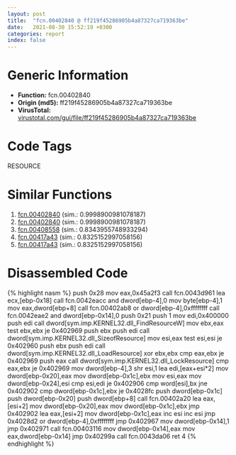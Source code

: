 ```yaml
---
layout: post
title:  "fcn.00402840 @ ff219f45286905b4a87327ca719363be"
date:   2021-08-30 15:52:19 +0300
categories: report
index: false
---
```


# Generic Information
- **Function:** fcn.00402840
- **Origin (md5):** ff219f45286905b4a87327ca719363be
- **VirusTotal:** [virustotal.com/gui/file/ff219f45286905b4a87327ca719363be][virustotal_ref]

# Code Tags
<span class="tag" id="RESOURCE">RESOURCE</span>


# Similar Functions

1. [fcn.00402840][similar_1_ref] (sim.: 0.9998900981078187)
2. [fcn.00402840][similar_2_ref] (sim.: 0.9998900981078187)
3. [fcn.00408558][similar_3_ref] (sim.: 0.8343955748933294)
4. [fcn.00417a43][similar_4_ref] (sim.: 0.8325152997058156)
5. [fcn.00417a43][similar_5_ref] (sim.: 0.8325152997058156)


# Disassembled Code

{% highlight nasm %}
push 0x28
mov eax,0x45a2f3
call fcn.0043d961
lea ecx,[ebp-0x18]
call fcn.0042eacc
and dword[ebp-4],0
mov byte[ebp-4],1
mov eax,dword[ebp+8]
call fcn.00402ab8
or dword[ebp-4],0xffffffff
call fcn.0042eae2
and dword[ebp-0x14],0
push 0x21
push 1
mov edi,0x400000
push edi
call dword[sym.imp.KERNEL32.dll_FindResourceW]
mov ebx,eax
test ebx,ebx
je 0x402969
push ebx
push edi
call dword[sym.imp.KERNEL32.dll_SizeofResource]
mov esi,eax
test esi,esi
je 0x402960
push ebx
push edi
call dword[sym.imp.KERNEL32.dll_LoadResource]
xor ebx,ebx
cmp eax,ebx
je 0x402969
push eax
call dword[sym.imp.KERNEL32.dll_LockResource]
cmp eax,ebx
je 0x402969
mov dword[ebp-4],3
shr esi,1
lea edi,[eax+esi*2]
mov dword[ebp-0x20],eax
mov dword[ebp-0x1c],ebx
mov esi,eax
mov dword[ebp-0x24],esi
cmp esi,edi
je 0x402906
cmp word[esi],bx
jne 0x402902
cmp dword[ebp-0x1c],ebx
je 0x4028fc
push dword[ebp-0x1c]
push dword[ebp-0x20]
push dword[ebp+8]
call fcn.00402a20
lea eax,[esi+2]
mov dword[ebp-0x20],eax
mov dword[ebp-0x1c],ebx
jmp 0x402902
lea eax,[esi+2]
mov dword[ebp-0x1c],eax
inc esi
inc esi
jmp 0x4028d2
or dword[ebp-4],0xffffffff
jmp 0x402967
mov dword[ebp-0x14],1
jmp 0x402971
call fcn.00403116
mov dword[ebp-0x14],eax
mov eax,dword[ebp-0x14]
jmp 0x40299a
call fcn.0043da06
ret 4
{% endhighlight %}


[similar_1_ref]: /report/fcn.00402840@44e1ffcf4e71f4505c09d520fd75f1e4
[similar_2_ref]: /report/fcn.00402840@8e21fa3f0489a6a256cf202e57f712bc
[similar_3_ref]: /report/fcn.00408558@820356b443df86d107b675e725c13af0
[similar_4_ref]: /report/fcn.00417a43@8e21fa3f0489a6a256cf202e57f712bc
[similar_5_ref]: /report/fcn.00417a43@44e1ffcf4e71f4505c09d520fd75f1e4
[virustotal_ref]: https://www.virustotal.com/gui/file/ff219f45286905b4a87327ca719363be